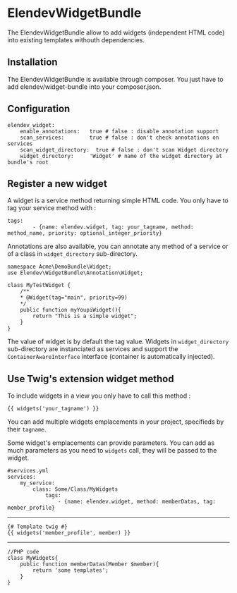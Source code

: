 ElendevWidgetBundle
===================

The ElendevWidgetBundle allow to add widgets (independent HTML code) into existing templates withouth dependencies.

Installation
------------
The ElendevWidgetBundle is available through composer.
You just have to add elendev/widget-bundle into your composer.json.

Configuration
-------------
	elendev_widget:
    	enable_annotations:   true # false : disable annotation support
    	scan_services:        true # false : don't check annotations on services
    	scan_widget_directory:  true # false : don't scan Widget directory
    	widget_directory:     'Widget' # name of the widget directory at bundle's root

Register a new widget
---------------------
A widget is a service method returning simple HTML code.
You only have to tag your service method with :

    tags:
            - {name: elendev.widget, tag: your_tagname, method: method_name, priority: optional_integer_priority}

Annotations are also available, you can annotate any method of a service or of a class in `widget_directory` sub-directory.

	namespace Acme\DemoBundle\Widget;
	use Elendev\WidgetBundle\Annotation\Widget;
	
	class MyTestWidget {
		/**
	 	* @Widget(tag="main", priority=99)
	 	*/
		public function myYoupiWidget(){
			return "This is a simple widget";
		}
	}

The value of widget is by default the tag value. Widgets in `widget_directory` sub-directory are instanciated as services and support the `ContainerAwareInterface` interface (container is automatically injected).

Use Twig's extension widget method
---------------------------------

To include widgets in a view you only have to call this method :

`{{ widgets('your_tagname') }}`

You can add multiple widgets emplacements in your project, specifieds by their `tagname`.

Some widget's emplacements can provide parameters. You can add as much parameters as you need to `widgets` call, they will be passed to the widget.


    #services.yml
    services:
        my_service:
            class: Some/Class/MyWidgets
                tags:
                    - {name: elendev.widget, method: memberDatas, tag: member_profile}
---
    {# Template twig #}
    {{ widgets('member_profile', member) }}
---

    //PHP code
    class MyWidgets{
        public function memberDatas(Member $member){
            return 'some templates';
        }
    }